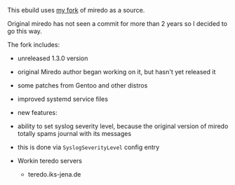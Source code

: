 This ebuild uses [my fork](https://gitlab.com/rindeal/miredo) of miredo as a source.

Original miredo has not seen a commit for more than 2 years so I decided to go this way.

The fork includes:

 - unreleased 1.3.0 version
  - original Miredo author began working on it, but hasn't yet released it
 - some patches from Gentoo and other distros
 - improved systemd service files
 - new features:
  - ability to set syslog severity level, because the original version of miredo totally spams journal with its messages
   - this is done via `SyslogSeverityLevel` config entry

- Workin teredo servers
    - teredo.iks-jena.de